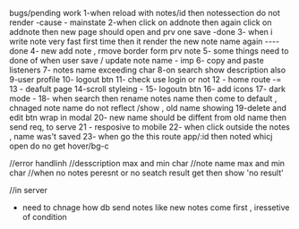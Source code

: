 <!-- # React + TypeScript + Vite

This template provides a minimal setup to get React working in Vite with HMR and some ESLint rules.

Currently, two official plugins are available:

- [@vitejs/plugin-react](https://github.com/vitejs/vite-plugin-react/blob/main/packages/plugin-react/README.md) uses [Babel](https://babeljs.io/) for Fast Refresh
- [@vitejs/plugin-react-swc](https://github.com/vitejs/vite-plugin-react-swc) uses [SWC](https://swc.rs/) for Fast Refresh

## Expanding the ESLint configuration

If you are developing a production application, we recommend updating the configuration to enable type aware lint rules:

- Configure the top-level `parserOptions` property like this:

```js
export default {
  // other rules...
  parserOptions: {
    ecmaVersion: 'latest',
    sourceType: 'module',
    project: ['./tsconfig.json', './tsconfig.node.json'],
    tsconfigRootDir: __dirname,
  },
}
```

- Replace `plugin:@typescript-eslint/recommended` to `plugin:@typescript-eslint/recommended-type-checked` or `plugin:@typescript-eslint/strict-type-checked`
- Optionally add `plugin:@typescript-eslint/stylistic-type-checked`
- Install [eslint-plugin-react](https://github.com/jsx-eslint/eslint-plugin-react) and add `plugin:react/recommended` & `plugin:react/jsx-runtime` to the `extends` list -->

<!-- 
folder structure
1- typescript function
2- custom hooks
3- components
4- mini-component
5- reusable function 
6- main app 
 -->


 bugs/pending work
 1-when reload with notes/id then notessection do not render -cause - mainstate
 2-when click on addnote then again click on addnote then new page should open and prv one save -done
 3- when i write note very fast first time then it render the new note name again ---- done
 4- new add note , rmove border form prv note
 5- some things need to done of when user save / update note name - imp
 6- copy and paste listeners
 7- notes name exceeding char
 8-on search show description also
 9-user profile
 10- logout btn
 11- check use login or not
 12 - home route -=
 13 - deafult page
 14-scroll styleing -
 15- logoutn btn
 16- add icons
 17- dark mode - 
 18- when search then rename notes name then come to default , chnaged note name do not reflect /show , old name showing
 19-delete and edit btn wrap in modal
 20- new name should be diffent from old name then send req, to serve
21 - resposive to mobile
22- when click outside the notes , name was't saved
23- when go the this route app/:id then noted whicj open do no get hover/bg-c

 //error handlinh
 //desscription max and min char
//note name max and min char 
//when no notes peresnt or no seatch result get then show 'no result'

//in server
- need to chnage how db send notes like new notes come first , iressetive of condition